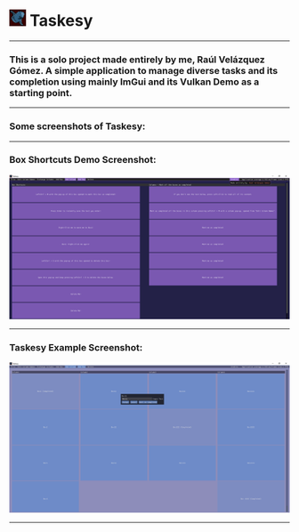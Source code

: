 <h1> <img src="./resources/icon/taskesy_icon.png" alt="Moon Fish - Taskesy's Icon, Default Version" width="30"> Taskesy </h1>

---
### This is a solo project made entirely by me, Raúl Velázquez Gómez. A simple application to manage diverse tasks and its completion using mainly ImGui and its Vulkan Demo as a starting point.
---
### Some screenshots of Taskesy:
---
### Box Shortcuts Demo Screenshot:
![Box Shortcuts Demo Screenshot](https://github.com/Barometz1o/Taskesy/blob/03d7d41e24c5a49ef92140cc4a0ebd7d0975c622/TaskesyScreenshots/BoxShortcutsDemo_Screenshot.png)

---
### Taskesy Example Screenshot:
![Taskesy Example Screenshot](https://github.com/Barometz1o/Taskesy/blob/03d7d41e24c5a49ef92140cc4a0ebd7d0975c622/TaskesyScreenshots/TaskesyExampleFile_Screenshot.png)

---